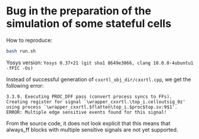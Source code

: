 # Bug in the preparation of the simulation of some stateful cells

How to reproduce:
```bash
bash run.sh
```

Yosys version: `Yosys 0.37+21 (git sha1 8649e3066, clang 10.0.0-4ubuntu1 -fPIC -Os)`

Instead of successful generation of `cxxrtl_obj_dir/cxxrtl.cpp`, we get the following error:
```
3.3.9. Executing PROC_DFF pass (convert process syncs to FFs).
Creating register for signal `\wrapper_cxxrtl.\top_i.celloutsig_0z' using process `\wrapper_cxxrtl.$flatten\top_i.$proc$top.sv:9$1'.
ERROR: Multiple edge sensitive events found for this signal!
```

From the source code, it does not look explicit that this means that always_ff blocks with multiple sensitive signals are not yet supported.

